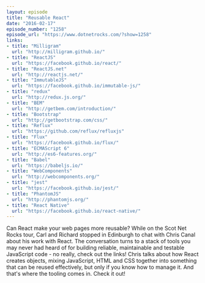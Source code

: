 ```yaml
---
layout: episode
title: "Reusable React"
date: "2016-02-17"
episode_number: "1258"
episode_url: "https://www.dotnetrocks.com/?show=1258"
links:
- title: "Milligram"
  url: "http://milligram.github.io/"
- title: "ReactJS"
  url: "https://facebook.github.io/react/"
- title: "ReactJS.net"
  url: "http://reactjs.net/"
- title: "ImmutableJS"
  url: "https://facebook.github.io/immutable-js/"
- title: "redux"
  url: "http://redux.js.org/"
- title: "BEM"
  url: "http://getbem.com/introduction/"
- title: "Bootstrap"
  url: "http://getbootstrap.com/css/"
- title: "Reflux"
  url: "https://github.com/reflux/refluxjs"
- title: "Flux"
  url: "https://facebook.github.io/flux/"
- title: "ECMAScript 6"
  url: "http://es6-features.org/"
- title: "Babel"
  url: "https://babeljs.io/"
- title: "WebComponents"
  url: "http://webcomponents.org/"
- title: "jest"
  url: "https://facebook.github.io/jest/"
- title: "PhantomJS"
  url: "http://phantomjs.org/"
- title: "React Native"
  url: "https://facebook.github.io/react-native/"
---
```


Can React make your web pages more reusable? While on the Scot Net Rocks tour, Carl and Richard stopped in Edinburgh to chat with Chris Canal about his work with React. The conversation turns to a stack of tools you may never had heard of for building reliable, maintainable and testable JavaScript code - no really, check out the links! Chris talks about how React creates objects, mixing JavaScript, HTML and CSS together into something that can be reused effectively, but only if you know how to manage it. And that's where the tooling comes in. Check it out!
